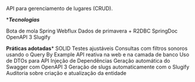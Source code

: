 API para gerenciamento de lugares (CRUD).


********Tecnologias*******

Bota de mola
Spring Webflux
Dados de primavera + R2DBC
SpringDoc OpenAPI 3
Slugify


**********Práticas adotadas***********
SOLID
Testes ajustáveis
Consultas com filtros sonoros usando o Query By Example
API reativa na web e na camada de banco
Uso de DTOs para API
Injeção de Dependências
Geração automática do Swagger com OpenAPI 3
Geração de slugs automaticamente com o Slugify
Auditoria sobre criação e atualização da entidade
